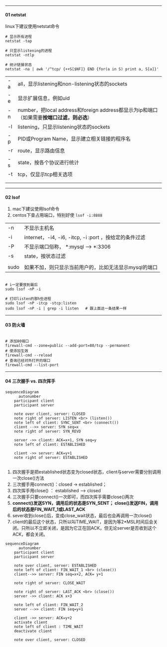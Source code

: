 -----

#### 01 netstat

linux下建议使用netstat命令



```shell
# 显示所有进程
netstat -tap

# 只显示listening的进程
netstat -ntlp

# 统计链接状态
netstat -na | awk '/^tcp/ {++S[$NF]} END {for(a in S) print a, S[a]}'
```



|      |                                                              |
| ---- | ------------------------------------------------------------ |
| -a   | all，显示listening和non-listening状态的sockets               |
| -e   | 显示扩展信息，例如uid                                        |
| -n   | number，把local address和foreign address都显示为ip和端口（如果需要**按端口过滤，则必选**） |
| -l   | listening，只显示listening状态的sockets                      |
| -p   | PID或Program Name，显示建立相关链接的程序名                  |
| -r   | route，显示路由信息                                          |
| -s   | state，按各个协议进行统计                                    |
| -t   | tcp，仅显示tcp相关选项                                       |
|      |                                                              |
|      |                                                              |





----

#### 02 lsof

1. mac下建议使用lsof命令
2. centos下查占用端口，特别好使 `lsof -i:8888`



|      |                                                        |
| ---- | ------------------------------------------------------ |
| -n   | 不显示主机名                                           |
| -i   | internet，-i4, -i6, -itcp, -i :port ，按给定的条件过滤 |
| -P   | 不显示端口俗称， *:mysql --> *:3306                    |
| -s   | state，按状态过滤                                      |
|      |                                                        |
| sudo | 如果不加，则只显示当前用户的，比如无法显示mysql的端口  |



```shell

# i一定要放到最后
sudo lsof -nP -i

# 打印listen的那h些进程
sudo lsof -nP -itcp -stcp:listen
sudo lsof -nP -i | grep -i listen	# 跟上面这一条结果一样
```



---

#### 03 防火墙



```shell

# 添加80端口
firewall-cmd --zone=public --add-port=80/tcp --permanent
# 使添加生效
firewall-cmd --reload
# 查询已经对外打开的端口
firewall-cmd --list-port
```



---

#### 04 三次握手 vs. 四次挥手



```mermaid
sequenceDiagram
	  autonumber
    participant client
    participant server
    
    note over client, server: CLOSED
    note right of server: LISTEN <br> (listen())
    note left of client: SYNC_SENT <br> (connect())
    client -->> server: SYN seq=x
    note right of server: SYN_REVD
   
    server ->> client: ACK=x+1, SYN seq=y
    note left of client: ESTABLISHED
    
    client ->> server: ACK=y+1
    note right of server: ESTABLISHED
   
```



1. 四次握手是把established状态变为closed状态，client与server需要分别调用一次close()方法
2. 三次握手用connect()：closed -> established； 
3. 四次挥手用close() ： established --> closed
4. 三次握手只要connect()一次即可，而四次挥手需要close()两次
5. **connect()发送SYN，调用后的状态是SYN_SENT； close()发送FIN，调用后的状态是FIN_WAIT_1或LAST_ACK**
6. sever收到close()后，变成close_wait状态，最后也会再调用一次close()
7. client的最后这个状态，只所以叫TIME_WAIT，是因为等2*MSL时间后会关闭。只所以不立即关闭，是因为它正在回ACK，但无论server是否收到这个ACK，都会关闭。



```mermaid
sequenceDiagram
	  autonumber
    participant client
    participant server
    
    note over client, server: ESTABLISHED
    note left of client: FIN_WAIT_1 <br> (close())
    client-->> server: FIN seq=x+2, ACK= y+1
    
    note right of server: CLOSE_WAIT
    
    note right of server: LAST_ACK <br> (close())
    server ->> client: ACK x+3
    
    note left of client: FIN_WAIT_2
    server -->> client: FIN seq=y+1
    
    client ->> server: ACK=y+2
    activate client
    note left of client : TIME_WAIT
    deactivate client
    
    note over client, server: CLOSED
    
```













